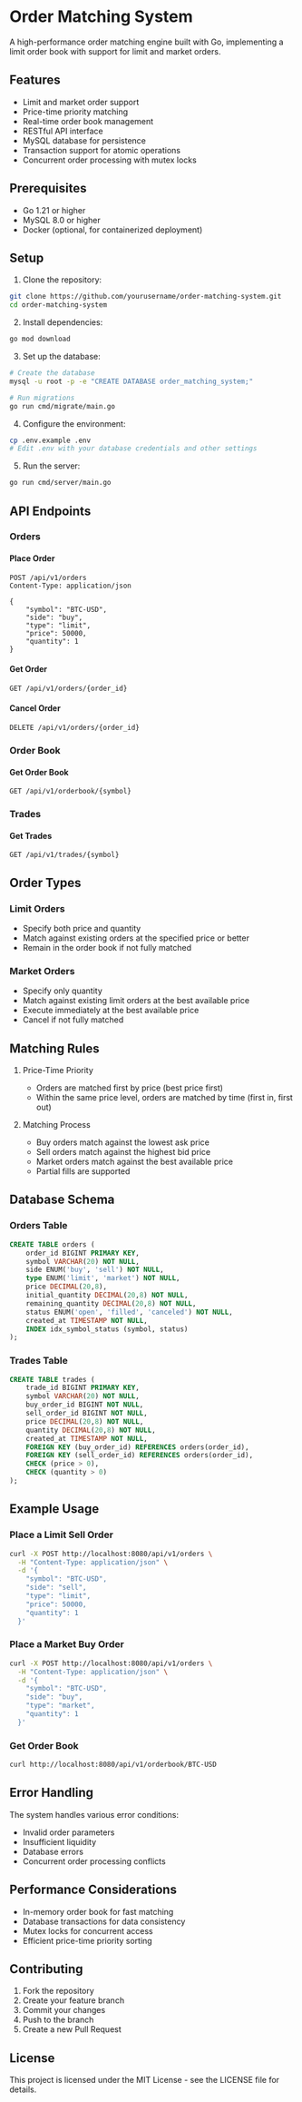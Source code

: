 # Order Matching System

A high-performance order matching engine built with Go, implementing a limit order book with support for limit and market orders.

## Features

- Limit and market order support
- Price-time priority matching
- Real-time order book management
- RESTful API interface
- MySQL database for persistence
- Transaction support for atomic operations
- Concurrent order processing with mutex locks

## Prerequisites

- Go 1.21 or higher
- MySQL 8.0 or higher
- Docker (optional, for containerized deployment)

## Setup

1. Clone the repository:
```bash
git clone https://github.com/yourusername/order-matching-system.git
cd order-matching-system
```

2. Install dependencies:
```bash
go mod download
```

3. Set up the database:
```bash
# Create the database
mysql -u root -p -e "CREATE DATABASE order_matching_system;"

# Run migrations
go run cmd/migrate/main.go
```

4. Configure the environment:
```bash
cp .env.example .env
# Edit .env with your database credentials and other settings
```

5. Run the server:
```bash
go run cmd/server/main.go
```

## API Endpoints

### Orders

#### Place Order
```http
POST /api/v1/orders
Content-Type: application/json

{
    "symbol": "BTC-USD",
    "side": "buy",
    "type": "limit",
    "price": 50000,
    "quantity": 1
}
```

#### Get Order
```http
GET /api/v1/orders/{order_id}
```

#### Cancel Order
```http
DELETE /api/v1/orders/{order_id}
```

### Order Book

#### Get Order Book
```http
GET /api/v1/orderbook/{symbol}
```

### Trades

#### Get Trades
```http
GET /api/v1/trades/{symbol}
```

## Order Types

### Limit Orders
- Specify both price and quantity
- Match against existing orders at the specified price or better
- Remain in the order book if not fully matched

### Market Orders
- Specify only quantity
- Match against existing limit orders at the best available price
- Execute immediately at the best available price
- Cancel if not fully matched

## Matching Rules

1. Price-Time Priority
   - Orders are matched first by price (best price first)
   - Within the same price level, orders are matched by time (first in, first out)

2. Matching Process
   - Buy orders match against the lowest ask price
   - Sell orders match against the highest bid price
   - Market orders match against the best available price
   - Partial fills are supported

## Database Schema

### Orders Table
```sql
CREATE TABLE orders (
    order_id BIGINT PRIMARY KEY,
    symbol VARCHAR(20) NOT NULL,
    side ENUM('buy', 'sell') NOT NULL,
    type ENUM('limit', 'market') NOT NULL,
    price DECIMAL(20,8),
    initial_quantity DECIMAL(20,8) NOT NULL,
    remaining_quantity DECIMAL(20,8) NOT NULL,
    status ENUM('open', 'filled', 'canceled') NOT NULL,
    created_at TIMESTAMP NOT NULL,
    INDEX idx_symbol_status (symbol, status)
);
```

### Trades Table
```sql
CREATE TABLE trades (
    trade_id BIGINT PRIMARY KEY,
    symbol VARCHAR(20) NOT NULL,
    buy_order_id BIGINT NOT NULL,
    sell_order_id BIGINT NOT NULL,
    price DECIMAL(20,8) NOT NULL,
    quantity DECIMAL(20,8) NOT NULL,
    created_at TIMESTAMP NOT NULL,
    FOREIGN KEY (buy_order_id) REFERENCES orders(order_id),
    FOREIGN KEY (sell_order_id) REFERENCES orders(order_id),
    CHECK (price > 0),
    CHECK (quantity > 0)
);
```

## Example Usage

### Place a Limit Sell Order
```bash
curl -X POST http://localhost:8080/api/v1/orders \
  -H "Content-Type: application/json" \
  -d '{
    "symbol": "BTC-USD",
    "side": "sell",
    "type": "limit",
    "price": 50000,
    "quantity": 1
  }'
```

### Place a Market Buy Order
```bash
curl -X POST http://localhost:8080/api/v1/orders \
  -H "Content-Type: application/json" \
  -d '{
    "symbol": "BTC-USD",
    "side": "buy",
    "type": "market",
    "quantity": 1
  }'
```

### Get Order Book
```bash
curl http://localhost:8080/api/v1/orderbook/BTC-USD
```

## Error Handling

The system handles various error conditions:
- Invalid order parameters
- Insufficient liquidity
- Database errors
- Concurrent order processing conflicts

## Performance Considerations

- In-memory order book for fast matching
- Database transactions for data consistency
- Mutex locks for concurrent access
- Efficient price-time priority sorting

## Contributing

1. Fork the repository
2. Create your feature branch
3. Commit your changes
4. Push to the branch
5. Create a new Pull Request

## License

This project is licensed under the MIT License - see the LICENSE file for details.

